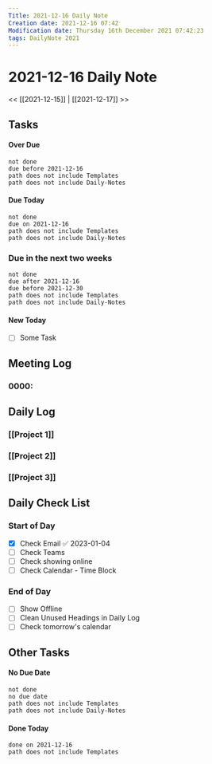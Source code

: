 ```yaml
---
Title: 2021-12-16 Daily Note
Creation date: 2021-12-16 07:42
Modification date: Thursday 16th December 2021 07:42:23
tags: DailyNote 2021
---
```


# 2021-12-16 Daily Note

<< [[2021-12-15]] | [[2021-12-17]] >>

## Tasks

#### Over Due

```tasks
not done
due before 2021-12-16
path does not include Templates
path does not include Daily-Notes
```

#### Due Today

```tasks
not done
due on 2021-12-16
path does not include Templates
path does not include Daily-Notes
```

### Due in the next two weeks
```tasks
not done
due after 2021-12-16
due before 2021-12-30
path does not include Templates
path does not include Daily-Notes
```

#### New Today
- [ ] Some Task



## Meeting Log

### 0000:

## Daily Log

### [[Project 1]]


### [[Project 2]]


### [[Project 3]]

## Daily Check List

### Start of Day

- [x] Check Email ✅ 2023-01-04
- [ ] Check Teams
- [ ] Check showing online
- [ ] Check Calendar - Time Block

### End of Day

- [ ] Show Offline
- [ ] Clean Unused Headings in Daily Log
- [ ] Check tomorrow's calendar

## Other Tasks

#### No Due Date

```tasks
not done
no due date
path does not include Templates
path does not include Daily-Notes
```

#### Done Today

```tasks
done on 2021-12-16
path does not include Templates
```